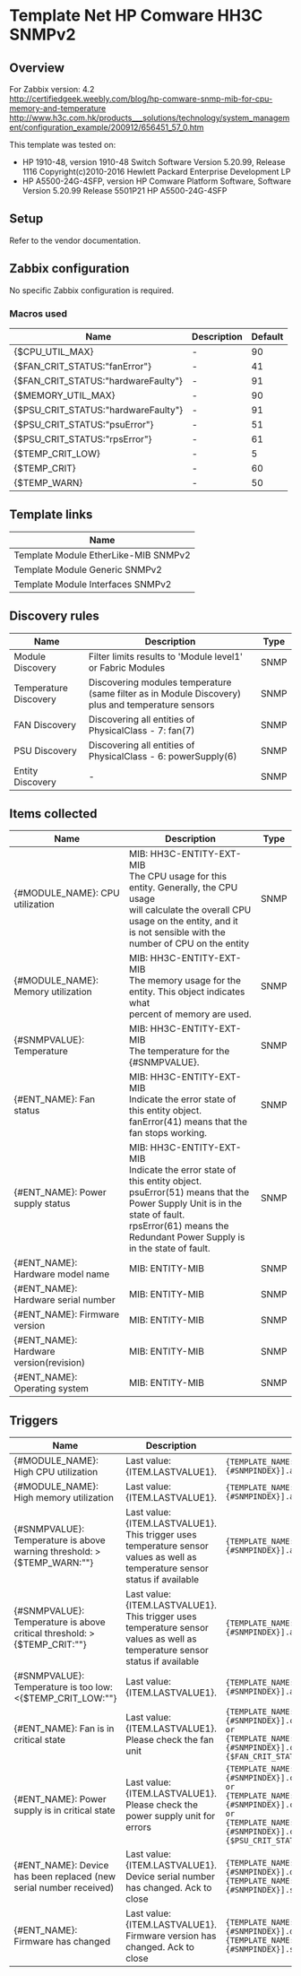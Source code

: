 
# Template Net HP Comware HH3C SNMPv2

## Overview

For Zabbix version: 4.2  
http://certifiedgeek.weebly.com/blog/hp-comware-snmp-mib-for-cpu-memory-and-temperature</br>http://www.h3c.com.hk/products___solutions/technology/system_management/configuration_example/200912/656451_57_0.htm

This template was tested on:

- HP 1910-48, version 1910-48 Switch Software Version 5.20.99, Release 1116 Copyright(c)2010-2016 Hewlett Packard Enterprise Development LP
- HP A5500-24G-4SFP, version HP Comware Platform Software, Software Version 5.20.99 Release 5501P21 HP A5500-24G-4SFP

## Setup

Refer to the vendor documentation.

## Zabbix configuration

No specific Zabbix configuration is required.

### Macros used

|Name|Description|Default|
|----|-----------|-------|
|{$CPU_UTIL_MAX}|-|90|
|{$FAN_CRIT_STATUS:"fanError"}|-|41|
|{$FAN_CRIT_STATUS:"hardwareFaulty"}|-|91|
|{$MEMORY_UTIL_MAX}|-|90|
|{$PSU_CRIT_STATUS:"hardwareFaulty"}|-|91|
|{$PSU_CRIT_STATUS:"psuError"}|-|51|
|{$PSU_CRIT_STATUS:"rpsError"}|-|61|
|{$TEMP_CRIT_LOW}|-|5|
|{$TEMP_CRIT}|-|60|
|{$TEMP_WARN}|-|50|

## Template links

|Name|
|----|
|Template Module EtherLike-MIB SNMPv2|
|Template Module Generic SNMPv2|
|Template Module Interfaces SNMPv2|

## Discovery rules

|Name|Description|Type|
|----|-----------|----|
|Module Discovery|Filter limits results to 'Module level1' or Fabric Modules|SNMP|
|Temperature Discovery|Discovering modules temperature (same filter as in Module Discovery) plus and temperature sensors|SNMP|
|FAN Discovery|Discovering all entities of PhysicalClass - 7: fan(7)|SNMP|
|PSU Discovery|Discovering all entities of PhysicalClass - 6: powerSupply(6)|SNMP|
|Entity Discovery|-|SNMP|

## Items collected

|Name|Description|Type|
|----|-----------|----|
|{#MODULE_NAME}: CPU utilization|MIB: HH3C-ENTITY-EXT-MIB</br>The CPU usage for this entity. Generally, the CPU usage</br>will calculate the overall CPU usage on the entity, and it</br>is not sensible with the number of CPU on the entity</br>|SNMP|
|{#MODULE_NAME}: Memory utilization|MIB: HH3C-ENTITY-EXT-MIB</br>The memory usage for the entity. This object indicates what</br>percent of memory are used.</br>|SNMP|
|{#SNMPVALUE}: Temperature|MIB: HH3C-ENTITY-EXT-MIB</br>The temperature for the {#SNMPVALUE}.|SNMP|
|{#ENT_NAME}: Fan status|MIB: HH3C-ENTITY-EXT-MIB</br>Indicate the error state of this entity object.</br>fanError(41) means that the fan stops working.|SNMP|
|{#ENT_NAME}: Power supply status|MIB: HH3C-ENTITY-EXT-MIB</br>Indicate the error state of this entity object.</br>psuError(51) means that the Power Supply Unit is in the state of fault.</br>rpsError(61) means the Redundant Power Supply is in the state of fault.</br>|SNMP|
|{#ENT_NAME}: Hardware model name|MIB: ENTITY-MIB</br>|SNMP|
|{#ENT_NAME}: Hardware serial number|MIB: ENTITY-MIB</br>|SNMP|
|{#ENT_NAME}: Firmware version|MIB: ENTITY-MIB</br>|SNMP|
|{#ENT_NAME}: Hardware version(revision)|MIB: ENTITY-MIB</br>|SNMP|
|{#ENT_NAME}: Operating system|MIB: ENTITY-MIB</br>|SNMP|


## Triggers

|Name|Description|Expression|Severity|
|----|-----------|----|----|
|{#MODULE_NAME}: High CPU utilization|Last value: {ITEM.LASTVALUE1}.|`{TEMPLATE_NAME:system.cpu.util[hh3cEntityExtCpuUsage.{#SNMPINDEX}].avg(5m)}>{$CPU_UTIL_MAX}`|AVERAGE|
|{#MODULE_NAME}: High memory utilization|Last value: {ITEM.LASTVALUE1}.|`{TEMPLATE_NAME:vm.memory.pused[hh3cEntityExtMemUsage.{#SNMPINDEX}].avg(5m)}>{$MEMORY_UTIL_MAX}`|AVERAGE|
|{#SNMPVALUE}: Temperature is above warning threshold: >{$TEMP_WARN:""}|Last value: {ITEM.LASTVALUE1}.</br>This trigger uses temperature sensor values as well as temperature sensor status if available|`{TEMPLATE_NAME:sensor.temp.value[hh3cEntityExtTemperature.{#SNMPINDEX}].avg(5m)}>{$TEMP_WARN:""}`|WARNING|
|{#SNMPVALUE}: Temperature is above critical threshold: >{$TEMP_CRIT:""}|Last value: {ITEM.LASTVALUE1}.</br>This trigger uses temperature sensor values as well as temperature sensor status if available|`{TEMPLATE_NAME:sensor.temp.value[hh3cEntityExtTemperature.{#SNMPINDEX}].avg(5m)}>{$TEMP_CRIT:""}`|HIGH|
|{#SNMPVALUE}: Temperature is too low: <{$TEMP_CRIT_LOW:""}|Last value: {ITEM.LASTVALUE1}.|`{TEMPLATE_NAME:sensor.temp.value[hh3cEntityExtTemperature.{#SNMPINDEX}].avg(5m)}<{$TEMP_CRIT_LOW:""}`|AVERAGE|
|{#ENT_NAME}: Fan is in critical state|Last value: {ITEM.LASTVALUE1}.</br>Please check the fan unit|`{TEMPLATE_NAME:sensor.fan.status[hh3cEntityExtErrorStatus.{#SNMPINDEX}].count(#1,{$FAN_CRIT_STATUS:"fanError"},eq)}=1 or {TEMPLATE_NAME:sensor.fan.status[hh3cEntityExtErrorStatus.{#SNMPINDEX}].count(#1,{$FAN_CRIT_STATUS:"hardwareFaulty"},eq)}=1`|AVERAGE|
|{#ENT_NAME}: Power supply is in critical state|Last value: {ITEM.LASTVALUE1}.</br>Please check the power supply unit for errors|`{TEMPLATE_NAME:sensor.psu.status[hh3cEntityExtErrorStatus.{#SNMPINDEX}].count(#1,{$PSU_CRIT_STATUS:"psuError"},eq)}=1 or {TEMPLATE_NAME:sensor.psu.status[hh3cEntityExtErrorStatus.{#SNMPINDEX}].count(#1,{$PSU_CRIT_STATUS:"rpsError"},eq)}=1 or {TEMPLATE_NAME:sensor.psu.status[hh3cEntityExtErrorStatus.{#SNMPINDEX}].count(#1,{$PSU_CRIT_STATUS:"hardwareFaulty"},eq)}=1`|AVERAGE|
|{#ENT_NAME}: Device has been replaced (new serial number received)|Last value: {ITEM.LASTVALUE1}.</br>Device serial number has changed. Ack to close|`{TEMPLATE_NAME:system.hw.serialnumber[entPhysicalSerialNum.{#SNMPINDEX}].diff()}=1 and {TEMPLATE_NAME:system.hw.serialnumber[entPhysicalSerialNum.{#SNMPINDEX}].strlen()}>0`|INFO|
|{#ENT_NAME}: Firmware has changed|Last value: {ITEM.LASTVALUE1}.</br>Firmware version has changed. Ack to close|`{TEMPLATE_NAME:system.hw.firmware[entPhysicalFirmwareRev.{#SNMPINDEX}].diff()}=1 and {TEMPLATE_NAME:system.hw.firmware[entPhysicalFirmwareRev.{#SNMPINDEX}].strlen()}>0`|INFO|


